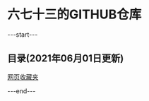  # 六七十三的GITHUB仓库

---start---
## 目录(2021年06月01日更新)
[网页收藏夹](https://jajackie.top/p/2021-5-30-网站收藏夹/)

---end---
